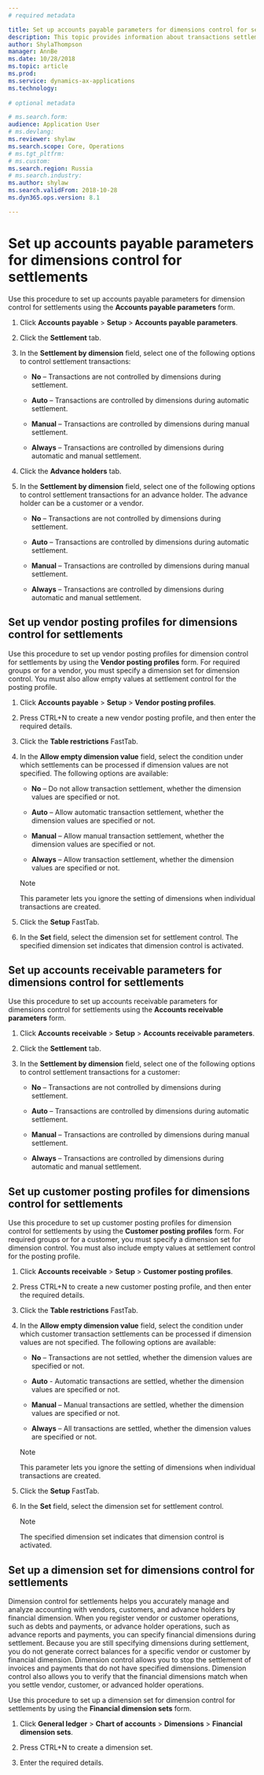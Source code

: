 ```yaml
---
# required metadata

title: Set up accounts payable parameters for dimensions control for settlements 
description: This topic provides information about transactions settlements on a given date and dimension combination control for Russia. 
author: ShylaThompson
manager: AnnBe
ms.date: 10/28/2018
ms.topic: article
ms.prod: 
ms.service: dynamics-ax-applications
ms.technology: 
			
# optional metadata

# ms.search.form:  
audience: Application User
# ms.devlang: 
ms.reviewer: shylaw
ms.search.scope: Core, Operations
# ms.tgt_pltfrm: 
# ms.custom: 
ms.search.region: Russia
# ms.search.industry: 
ms.author: shylaw
ms.search.validFrom: 2018-10-28
ms.dyn365.ops.version: 8.1

---
```


# Set up accounts payable parameters for dimensions control for settlements 

Use this procedure to set up accounts payable parameters for dimension control for settlements using the **Accounts payable parameters** form.

1.  Click **Accounts payable** \> **Setup** \> **Accounts payable parameters**.

2.  Click the **Settlement** tab.

3.  In the **Settlement by dimension** field, select one of the following options to control settlement transactions:
    
      - **No** – Transactions are not controlled by dimensions during settlement.
    
      - **Auto** – Transactions are controlled by dimensions during automatic settlement.
    
      - **Manual** – Transactions are controlled by dimensions during manual settlement.
    
      - **Always** – Transactions are controlled by dimensions during automatic and manual settlement.

4.  Click the **Advance holders** tab.

5.  In the **Settlement by dimension** field, select one of the following options to control settlement transactions for an advance holder. The advance holder can be a customer or a vendor.
    
      - **No** – Transactions are not controlled by dimensions during settlement.
    
      - **Auto** – Transactions are controlled by dimensions during automatic settlement.
    
      - **Manual** – Transactions are controlled by dimensions during manual settlement.
    
      - **Always** – Transactions are controlled by dimensions during automatic and manual settlement.

## Set up vendor posting profiles for dimensions control for settlements 

Use this procedure to set up vendor posting profiles for dimension control for settlements by using the **Vendor posting profiles** form. For required groups or for a vendor, you must specify a dimension set for dimension control. You must also allow empty values at settlement control for the posting profile.

1.  Click **Accounts payable** \> **Setup** \> **Vendor posting profiles**.

2.  Press CTRL+N to create a new vendor posting profile, and then enter the required details.

3.  Click the **Table restrictions** FastTab.

4.  In the **Allow empty dimension value** field, select the condition under which settlements can be processed if dimension values are not specified. The following options are available:
    
      - **No** – Do not allow transaction settlement, whether the dimension values are specified or not.
    
      - **Auto** – Allow automatic transaction settlement, whether the dimension values are specified or not.
    
      - **Manual** – Allow manual transaction settlement, whether the dimension values are specified or not.
    
      - **Always** – Allow transaction settlement, whether the dimension values are specified or not.
    

    > [!NOTE]
    > This parameter lets you ignore the setting of dimensions when individual transactions are created.



5.  Click the **Setup** FastTab.

6.  In the **Set** field, select the dimension set for settlement control. The specified dimension set indicates that dimension control is activated.


## Set up accounts receivable parameters for dimensions control for settlements 

Use this procedure to set up accounts receivable parameters for dimensions control for settlements using the **Accounts receivable parameters** form.

1.  Click **Accounts receivable** \> **Setup** \> **Accounts receivable parameters**.

2.  Click the **Settlement** tab.

3.  In the **Settlement by dimension** field, select one of the following options to control settlement transactions for a customer:
    
      - **No** – Transactions are not controlled by dimensions during settlement.
    
      - **Auto** – Transactions are controlled by dimensions during automatic settlement.
    
      - **Manual** – Transactions are controlled by dimensions during manual settlement.
    
      - **Always** – Transactions are controlled by dimensions during automatic and manual settlement.


## Set up customer posting profiles for dimensions control for settlements 

Use this procedure to set up customer posting profiles for dimension control for settlements by using the **Customer posting profiles** form. For required groups or for a customer, you must specify a dimension set for dimension control. You must also include empty values at settlement control for the posting profile.

1.  Click **Accounts receivable** \> **Setup** \> **Customer posting profiles**.

2.  Press CTRL+N to create a new customer posting profile, and then enter the required details. 

3.  Click the **Table restrictions** FastTab.

4.  In the **Allow empty dimension value** field, select the condition under which customer transaction settlements can be processed if dimension values are not specified. The following options are available:
    
      - **No** – Transactions are not settled, whether the dimension values are specified or not.
    
      - **Auto** - Automatic transactions are settled, whether the dimension values are specified or not.
    
      - **Manual** – Manual transactions are settled, whether the dimension values are specified or not.
    
      - **Always** – All transactions are settled, whether the dimension values are specified or not.
    

    > [!NOTE]
    > This parameter lets you ignore the setting of dimensions when individual transactions are created.



5.  Click the **Setup** FastTab.

6.  In the **Set** field, select the dimension set for settlement control.
    

    > [!NOTE]
    > The specified dimension set indicates that dimension control is activated.



## Set up a dimension set for dimensions control for settlements 

Dimension control for settlements helps you accurately manage and analyze accounting with vendors, customers, and advance holders by financial dimension. When you register vendor or customer operations, such as debts and payments, or advance holder operations, such as advance reports and payments, you can specify financial dimensions during settlement. Because you are still specifying dimensions during settlement, you do not generate correct balances for a specific vendor or customer by financial dimension. Dimension control allows you to stop the settlement of invoices and payments that do not have specified dimensions. Dimension control also allows you to verify that the financial dimensions match when you settle vendor, customer, or advanced holder operations.

Use this procedure to set up a dimension set for dimension control for settlements by using the **Financial dimension sets** form.

1.  Click **General ledger** \> **Chart of accounts** \> **Dimensions** \> **Financial dimension sets**.

2.  Press CTRL+N to create a dimension set.

3.  Enter the required details. 
